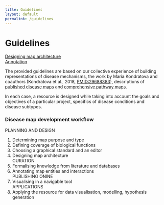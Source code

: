 ```yaml
---
title: Guidelines
layout: default
permalink: /guidelines
---
```


# Guidelines

[Designing map architecture](../architecture)   
[Annotation](../annotation)


The provided guidelines are based on our collective experience of building representations of disease mechanisms, the work by Maria Kondratova and coauthors (Kondratova et al., 2018, [PMID:29688383](https://pubmed.ncbi.nlm.nih.gov/29688383/)), descriptions of [published disease maps](https://disease-maps.org/publications#disease-maps) and [comprehensive pathway maps](/publications#comprehensive-pathway-maps).  

In each case, a resource is designed while taking into account the goals and objectives of a particular project, specifics of disease conditions and disease subtypes.  

### Disease map development workflow

PLANNING AND DESIGN  
1. Determining map purpose and type  
2. Defining coverage of biological functions  
3. Choosing a graphical standard and an editor  
4. Designing map architecture  
CURATION  
5. Formalising knowledge from literature and databases  
6. Annotating map entities and interactions  
PUBLISHING ONINE  
7. Visualising in a navigable tool  
APPLICATIONS  
9. Applying the resource for data visualisation, modelling, hypothesis generation  
